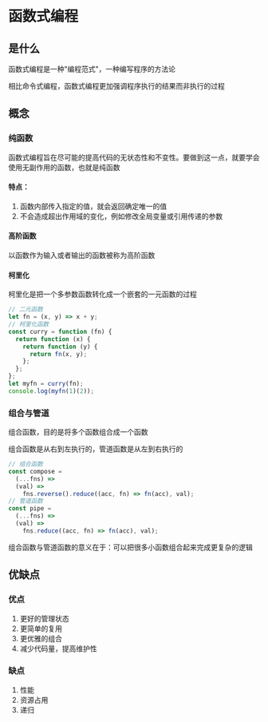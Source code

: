 # 函数式编程

## 是什么

函数式编程是一种"编程范式"，一种编写程序的方法论

相比命令式编程，函数式编程更加强调程序执行的结果而非执行的过程

## 概念

### 纯函数

函数式编程旨在尽可能的提高代码的无状态性和不变性。要做到这一点，就要学会使用无副作用的函数，也就是纯函数

#### 特点：

1. 函数内部传入指定的值，就会返回确定唯一的值
2. 不会造成超出作用域的变化，例如修改全局变量或引用传递的参数

#### 高阶函数

以函数作为输入或者输出的函数被称为高阶函数

#### 柯里化

柯里化是把一个多参数函数转化成一个嵌套的一元函数的过程

```js
// 二元函数
let fn = (x, y) => x + y;
// 柯里化函数
const curry = function (fn) {
  return function (x) {
    return function (y) {
      return fn(x, y);
    };
  };
};
let myfn = curry(fn);
console.log(myfn(1)(2));
```

### 组合与管道

组合函数，目的是将多个函数组合成一个函数

组合函数是从右到左执行的，管道函数是从左到右执行的

```js
// 组合函数
const compose =
  (...fns) =>
  (val) =>
    fns.reverse().reduce((acc, fn) => fn(acc), val);
// 管道函数
const pipe =
  (...fns) =>
  (val) =>
    fns.reduce((acc, fn) => fn(acc), val);
```

组合函数与管道函数的意义在于：可以把很多小函数组合起来完成更复杂的逻辑

## 优缺点

### 优点

1. 更好的管理状态
2. 更简单的复用
3. 更优雅的组合
4. 减少代码量，提高维护性

### 缺点

1. 性能
2. 资源占用
3. 递归
